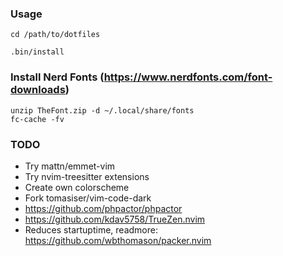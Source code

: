 ### Usage
```
cd /path/to/dotfiles

.bin/install
```

### Install Nerd Fonts (https://www.nerdfonts.com/font-downloads)
```
unzip TheFont.zip -d ~/.local/share/fonts
fc-cache -fv
```

### TODO
- Try mattn/emmet-vim
- Try nvim-treesitter extensions
- Create own colorscheme
- Fork tomasiser/vim-code-dark
- https://github.com/phpactor/phpactor
- https://github.com/kdav5758/TrueZen.nvim
- Reduces startuptime, readmore: https://github.com/wbthomason/packer.nvim
